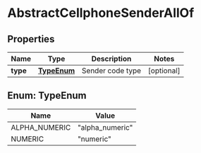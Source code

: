 

# AbstractCellphoneSenderAllOf


## Properties

| Name | Type | Description | Notes |
|------------ | ------------- | ------------- | -------------|
|**type** | [**TypeEnum**](#TypeEnum) | Sender code type |  [optional] |



## Enum: TypeEnum

| Name | Value |
|---- | -----|
| ALPHA_NUMERIC | &quot;alpha_numeric&quot; |
| NUMERIC | &quot;numeric&quot; |



